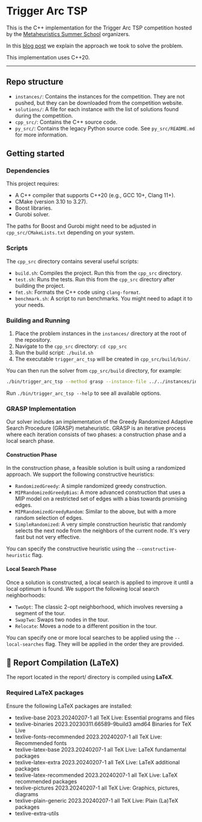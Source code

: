 # Trigger Arc TSP

This is the C++ implementation for the Trigger Arc TSP competition hosted by the [Metaheuristics Summer School](https://fourclicks.eu/fck/mess2024/frontend/#/home/dashboard) organizers.

In this [blog post](https://jsalvasoler.vercel.app/i-took-on-the-mess-2024-computational-optimization-challenge#1614370afad080cd977ddf6f8abf8ba0) we explain the approach we took to solve the problem.

This implementation uses C++20.

-----

## Repo structure

- `instances/`: Contains the instances for the competition. They are not pushed, but they can be downloaded from the competition website.
- `solutions/`: A file for each instance with the list of solutions found during the competition.
- `cpp_src/`: Contains the C++ source code.
- `py_src/`: Contains the legacy Python source code. See `py_src/README.md` for more information.

## Getting started

### Dependencies

This project requires:
- A C++ compiler that supports C++20 (e.g., GCC 10+, Clang 11+).
- CMake (version 3.10 to 3.27).
- Boost libraries.
- Gurobi solver.

The paths for Boost and Gurobi might need to be adjusted in `cpp_src/CMakeLists.txt` depending on your system.

### Scripts

The `cpp_src` directory contains several useful scripts:

- `build.sh`: Compiles the project. Run this from the `cpp_src` directory.
- `test.sh`: Runs the tests. Run this from the `cpp_src` directory after building the project.
- `fmt.sh`: Formats the C++ code using `clang-format`.
- `benchmark.sh`: A script to run benchmarks. You might need to adapt it to your needs.

### Building and Running

1.  Place the problem instances in the `instances/` directory at the root of the repository.
2.  Navigate to the `cpp_src` directory: `cd cpp_src`
3.  Run the build script: `./build.sh`
4.  The executable `trigger_arc_tsp` will be created in `cpp_src/build/bin/`.

You can then run the solver from `cpp_src/build` directory, for example:

```bash
./bin/trigger_arc_tsp --method grasp --instance-file ../../instances/instances_release_1/grf1.txt --n-trials 10 --local-searches TwoOpt SwapTwo Relocate --constructive-heuristic SimpleRandomized --logs
```

Run `./bin/trigger_arc_tsp --help` to see all available options.

### GRASP Implementation

Our solver includes an implementation of the Greedy Randomized Adaptive Search Procedure (GRASP) metaheuristic. GRASP is an iterative process where each iteration consists of two phases: a construction phase and a local search phase.

#### Construction Phase

In the construction phase, a feasible solution is built using a randomized approach. We support the following constructive heuristics:

-   `RandomizedGreedy`: A simple randomized greedy construction.
-   `MIPRandomizedGreedyBias`: A more advanced construction that uses a MIP model on a restricted set of edges with a bias towards promising edges.
-   `MIPRandomizedGreedyRandom`: Similar to the above, but with a more random selection of edges.
-   `SimpleRandomized`: A very simple construction heuristic that randomly selects the next node from the neighbors of the current node. It's very fast but not very effective.

You can specify the constructive heuristic using the `--constructive-heuristic` flag.

#### Local Search Phase

Once a solution is constructed, a local search is applied to improve it until a local optimum is found. We support the following local search neighborhoods:

-   `TwoOpt`: The classic 2-opt neighborhood, which involves reversing a segment of the tour.
-   `SwapTwo`: Swaps two nodes in the tour.
-   `Relocate`: Moves a node to a different position in the tour.

You can specify one or more local searches to be applied using the `--local-searches` flag. They will be applied in the order they are provided. 

## 📄 Report Compilation (LaTeX)

The report located in the report/ directory is compiled using **LaTeX**.

### Required LaTeX packages

Ensure the following LaTeX packages are installed:
-  texlive-base                           2023.20240207-1                         all          TeX Live: Essential programs and files
-  texlive-binaries                       2023.20230311.66589-9build3             amd64        Binaries for TeX Live
-  texlive-fonts-recommended              2023.20240207-1                         all          TeX Live: Recommended fonts
-  texlive-latex-base                     2023.20240207-1                         all          TeX Live: LaTeX fundamental packages
-  texlive-latex-extra                    2023.20240207-1                         all          TeX Live: LaTeX additional packages
-  texlive-latex-recommended              2023.20240207-1                         all          TeX Live: LaTeX recommended packages
-  texlive-pictures                       2023.20240207-1                         all          TeX Live: Graphics, pictures, diagrams
-  texlive-plain-generic                  2023.20240207-1                         all          TeX Live: Plain (La)TeX packages
-  texlive-extra-utils 